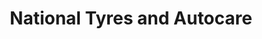 ---
title: "National Tyres and Autocare"
url: /ayr/national-tyres-and-autocare/
shop: Autowerkstatt
---